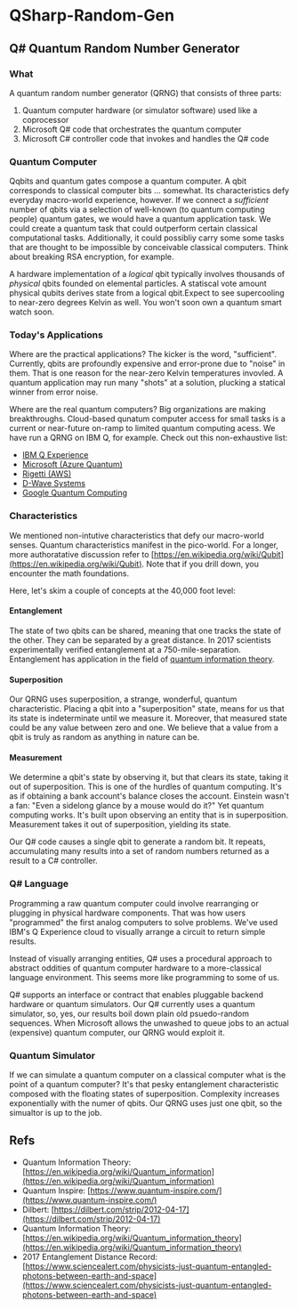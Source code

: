 # QSharp-Random-Gen
## Q# Quantum Random Number Generator

### What
A quantum random number generator (QRNG) that consists of three parts:
1. Quantum computer hardware (or simulator software) used like a coprocessor
1. Microsoft Q# code that orchestrates the quantum computer
1. Microsoft C# controller code that invokes and handles the Q# code 

### Quantum Computer
Qqbits and quantum gates compose a quantum computer. A qbit corresponds to classical 
computer bits ... somewhat. Its characteristics defy everyday macro-world experience, however. 
If we connect a _sufficient_ number of qbits via a selection of well-known (to quantum 
computing people) quantum gates, we would have a quantum application task.
We could create a quantum task that could outperform certain classical computational tasks.
Additionally, it could possibliy carry some some tasks that are thought to be impossible
by conceivable classical computers. Think about breaking RSA encryption, for example.

A hardware implementation of a _logical_ qbit typically involves thousands of _physical_ qbits 
founded on elemental particles. A statiscal vote amount physical qubits derives state from 
a logical qbit.Expect to see supercooling to near-zero degrees Kelvin as well. You won't
soon own a quantum smart watch soon.

### Today's Applications
Where are the practical applications? The kicker is the word, "sufficient". Currently,
qbits are profoundly expensive and error-prone due to "noise" in them. That is one reason
for the near-zero Kelvin temperatures invovled. A quantum application may run 
many "shots" at a solution, plucking a statical winner from error noise. 

Where are the real quantum computers? Big organizations are making breakthroughs. 
Cloud-based qunatum computer access for small tasks is a current or near-future on-ramp 
to limited quantum computing acess. We have run a QRNG on  IBM Q, for example.
Check out this non-exhaustive list: 

- [IBM Q Experience](https://www.ibm.com/quantum-computing/technology/experience/?p1=Search&p4=p50386405608&p5=b&cm_mmc=Search_Google-_-1S_1S-_-WW_NA-_-%2Bquantum%20%2Bcomputers_b&cm_mmca7=71700000061253577&cm_mmca8=kwd-320795842941&cm_mmca9=Cj0KCQiAjfvwBRCkARIsAIqSWlMB60-YX89C4X58atBOqJLgkrwww9OWy07F2WAr_SONnKMPqWCDCk0aAoc-EALw_wcB&cm_mmca10=406149579079&cm_mmca11=b&gclid=Cj0KCQiAjfvwBRCkARIsAIqSWlMB60-YX89C4X58atBOqJLgkrwww9OWy07F2WAr_SONnKMPqWCDCk0aAoc-EALw_wcB&gclsrc=aw.ds) 
- [Microsoft (Azure Quantum)](https://www.wired.com/story/microsoft-taking-quantum-computers-cloud/)
- [Rigetti (AWS)](https://www.rigetti.com/)
- [D-Wave Systems](https://www.dwavesys.com/quantum-computing)
- [Google Quantum Computing](https://research.google/teams/applied-science/quantum/)

### Characteristics
We mentioned non-intutive characteristics that defy our macro-world senses. Quantum
characteristics manifest in the pico-world. For a longer, more authoratative discussion refer to 
[https://en.wikipedia.org/wiki/Qubit](https://en.wikipedia.org/wiki/Qubit). Note that if you
drill down, you encounter the math foundations. 

Here, let's skim a couple of concepts at the 40,000 foot level:

#### Entanglement
The state of two qbits can be shared, meaning that one tracks the state of the other. They
can be separated by a great distance. In 2017 scientists experimentally verified entanglement
at a 750-mile-separation. Entanglement has application in the field of 
[quantum information theory](https://en.wikipedia.org/wiki/Quantum_information).

#### Superposition
Our QRNG uses superposition, a strange, wonderful, quantum characteristic.
Placing a qbit into a "superposition" state, means for us that its state is indeterminate 
until we measure it. Moreover, that measured state could be any value between zero and one. 
We believe that a value from a qbit is truly as random as anything in nature can be.

#### Measurement
We determine a qbit's state by observing it, but that clears its state, taking it
out of superposition. This is one of the hurdles of quantum computing. It's as if 
obtaining a bank account's balance closes the account. Einstein wasn't a fan: "Even a
sidelong glance by a mouse would do it?" Yet quantum computing works. It's built
upon observing an entity that is in superposition. Measurement takes it out of 
superposition, yielding its state.

Our Q# code causes a single qbit to generate a random bit. It repeats, accumulating
many results into a set of random numbers returned as a result to a C# controller.

### Q# Language
Programming a raw quantum computer could involve rearranging or plugging in physical hardware 
components. That was how users "programmed" the first analog computers to solve problems.
We've used IBM's Q Experience cloud to visually arrange a circuit to return simple results. 

Instead of visually arranging entities,  Q# uses a procedural approach to abstract oddities 
of quantum computer hardware to a more-classical language environment. This seems more
like programming to some of us.

Q# supports an interface or contract that enables pluggable backend hardware or quantum 
simulators. Our Q# currently uses a quantum simulator, so, yes, our results boil down 
plain old psuedo-random sequences. When Microsoft allows the unwashed to queue jobs to 
an actual (expensive) quantum computer, our QRNG would exploit it.

### Quantum Simulator
If we can simulate a quantum computer on a classical computer what is the point of a
quantum computer? It's that pesky entanglement characteristic composed with the floating
states of superposition. Complexity increases exponentially with the numer of qbits.
Our QRNG uses just one qbit, so the simualtor is up to the job.



## Refs

+ Quantum Information Theory: [https://en.wikipedia.org/wiki/Quantum_information](https://en.wikipedia.org/wiki/Quantum_information)
+ Quantum Inspire: [https://www.quantum-inspire.com/](https://www.quantum-inspire.com/)
+ Dilbert: [https://dilbert.com/strip/2012-04-17](https://dilbert.com/strip/2012-04-17)
+ Quantum Information Theory: [https://en.wikipedia.org/wiki/Quantum_information_theory](https://en.wikipedia.org/wiki/Quantum_information_theory)
+ 2017 Entanglement Distance Record: [https://www.sciencealert.com/physicists-just-quantum-entangled-photons-between-earth-and-space](https://www.sciencealert.com/physicists-just-quantum-entangled-photons-between-earth-and-space)

